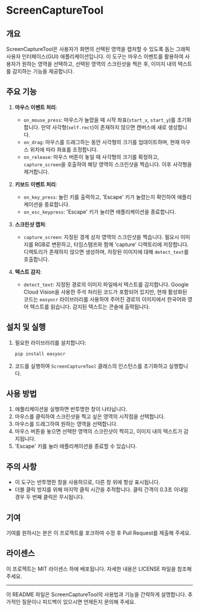 # ScreenCaptureTool

## 개요
ScreenCaptureTool은 사용자가 화면의 선택된 영역을 캡처할 수 있도록 돕는 그래픽 사용자 인터페이스(GUI) 애플리케이션입니다. 이 도구는 마우스 이벤트를 활용하여 사용자가 원하는 영역을 선택하고, 선택된 영역의 스크린샷을 찍은 후, 이미지 내의 텍스트를 감지하는 기능을 제공합니다.

## 주요 기능
1. **마우스 이벤트 처리**:
   - `on_mouse_press`: 마우스가 눌렸을 때 시작 좌표(`start_x`, `start_y`)를 초기화합니다. 만약 사각형(`self.rect`)이 존재하지 않으면 캔버스에 새로 생성합니다.
   - `on_drag`: 마우스를 드래그하는 동안 사각형의 크기를 업데이트하며, 현재 마우스 위치에 따라 좌표를 조정합니다.
   - `on_release`: 마우스 버튼이 놓일 때 사각형의 크기를 확정하고, `capture_screen`을 호출하여 해당 영역의 스크린샷을 찍습니다. 이후 사각형을 제거합니다.

2. **키보드 이벤트 처리**:
   - `on_key_press`: 눌린 키를 출력하고, 'Escape' 키가 눌렸는지 확인하여 애플리케이션을 종료합니다.
   - `on_esc_keypress`: 'Escape' 키가 눌리면 애플리케이션을 종료합니다.

3. **스크린샷 캡처**:
   - `capture_screen`: 지정된 경계 상자 영역의 스크린샷을 찍습니다. 필요시 이미지를 RGB로 변환하고, 타임스탬프와 함께 'capture' 디렉토리에 저장합니다. 디렉토리가 존재하지 않으면 생성하며, 저장된 이미지에 대해 `detect_text`를 호출합니다.

4. **텍스트 감지**:
   - `detect_text`: 지정된 경로의 이미지 파일에서 텍스트를 감지합니다. Google Cloud Vision을 사용한 주석 처리된 코드가 포함되어 있지만, 현재 활성화된 코드는 `easyocr` 라이브러리를 사용하여 주어진 경로의 이미지에서 한국어와 영어 텍스트를 읽습니다. 감지된 텍스트는 콘솔에 출력됩니다.

## 설치 및 실행
1. 필요한 라이브러리를 설치합니다:
   ```bash
   pip install easyocr
   ```

2. 코드를 실행하여 `ScreenCaptureTool` 클래스의 인스턴스를 초기화하고 실행합니다.

## 사용 방법
1. 애플리케이션을 실행하면 반투명한 창이 나타납니다.
2. 마우스를 클릭하여 스크린샷을 찍고 싶은 영역의 시작점을 선택합니다.
3. 마우스를 드래그하여 원하는 영역을 선택합니다.
4. 마우스 버튼을 놓으면 선택한 영역의 스크린샷이 찍히고, 이미지 내의 텍스트가 감지됩니다.
5. 'Escape' 키를 눌러 애플리케이션을 종료할 수 있습니다.

## 주의 사항
- 이 도구는 반투명한 창을 사용하므로, 다른 창 위에 항상 표시됩니다.
- 더블 클릭 방지를 위해 마지막 클릭 시간을 추적합니다. 클릭 간격이 0.3초 이내일 경우 두 번째 클릭은 무시됩니다.

## 기여
기여를 원하시는 분은 이 프로젝트를 포크하여 수정 후 Pull Request를 제출해 주세요.

## 라이센스
이 프로젝트는 MIT 라이센스 하에 배포됩니다. 자세한 내용은 LICENSE 파일을 참조해 주세요.

---

이 README 파일은 ScreenCaptureTool의 사용법과 기능을 간략하게 설명합니다. 추가적인 질문이나 피드백이 있으시면 언제든지 문의해 주세요.